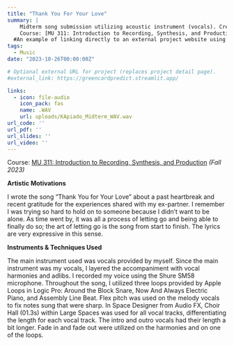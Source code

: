 ```yaml
---
title: "Thank You For Your Love"
summary: | 
    Midterm song submission utilizing acoustic instrument (vocals). Created using Logic Pro for Mac.
    Course: [MU 311: Introduction to Recording, Synthesis, and Production](https://catalog.calpoly.edu/coursesaz/mu/#:~:text=MU%C2%A0311.%20Introduction%20to%20Recording%2C%20Synthesis%2C%20and%20Production)
  #An example of linking directly to an external project website using `external_link`.
tags:
  - Music
date: "2023-10-26T00:00:00Z"

# Optional external URL for project (replaces project detail page).
#external_link: https://greencardpredict.streamlit.app/

links:
  - icon: file-audio
    icon_pack: fas
    name: .WAV
    url: uploads/KApiado_Midterm_WAV.wav
url_code: ''
url_pdf: ''
url_slides: ''
url_video: ''
---
```

Course: [MU 311: Introduction to Recording, Synthesis, and Production](https://catalog.calpoly.edu/coursesaz/mu/#:~:text=MU%C2%A0311.%20Introduction%20to%20Recording%2C%20Synthesis%2C%20and%20Production) *(Fall 2023)*

**Artistic Motivations**

I wrote the song “Thank You for Your Love” about a past heartbreak and recent gratitude for the experiences shared with my ex-partner. I remember I was trying so hard to hold on to someone because I didn’t want to be alone. As time went by, it was all a process of letting go and being able to finally do so; the art of letting go is the song from start to finish. The lyrics are very expressive in this sense.

**Instruments & Techniques Used**

The main instrument used was vocals provided by myself. Since the main instrument was my vocals, I layered the accompaniment with vocal harmonies and adlibs. I recorded my voice using the Shure SM58 microphone. Throughout the song, I utilized three loops provided by Apple Loops in Logic Pro: Around the Block Snare, Now And Always Electric Piano, and Assembly Line Beat. Flex pitch was used on the melody vocals to fix notes sung that were sharp. In Space Designer from Audio FX, Choir Hall (01.3s) within Large Spaces was used for all vocal tracks, differentiating the length for each vocal track. The intro and outro vocals had their length a bit longer. Fade in and fade out were utilized on the harmonies and on one of the loops.